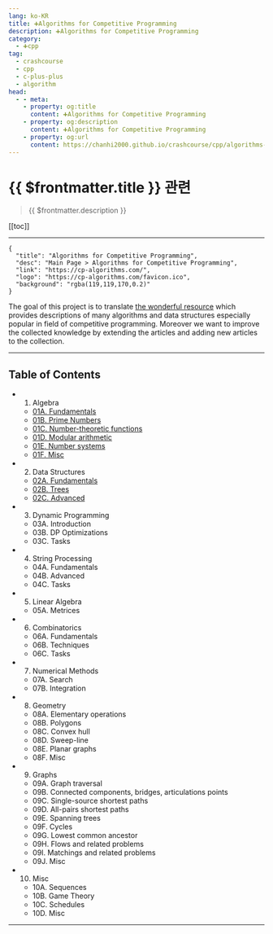 ```yaml
---
lang: ko-KR
title: ➕Algorithms for Competitive Programming
description: ➕Algorithms for Competitive Programming
category:
  - ➕cpp
tag: 
  - crashcourse
  - cpp
  - c-plus-plus
  - algorithm
head:
  - - meta:
    - property: og:title
      content: ➕Algorithms for Competitive Programming
    - property: og:description
      content: ➕Algorithms for Competitive Programming
    - property: og:url
      content: https://chanhi2000.github.io/crashcourse/cpp/algorithms-for-competitive-programming/
---
```


# {{ $frontmatter.title }} 관련

> {{ $frontmatter.description }}

[[toc]]

---

```component VPCard
{
  "title": "Algorithms for Competitive Programming",
  "desc": "Main Page > Algorithms for Competitive Programming",
  "link": "https://cp-algorithms.com/",
  "logo": "https://cp-algorithms.com/favicon.ico",
  "background": "rgba(119,119,170,0.2)"
}
```

The goal of this project is to translate [the wonderful resource](https://e-maxx.ru/algo) which provides descriptions of many algorithms and data structures especially popular in field of competitive programming. Moreover we want to improve the collected knowledge by extending the articles and adding new articles to the collection.

---

## Table of Contents

- 01. Algebra
  - [01A. Fundamentals](01-algebra/01A.md)
  - [01B. Prime Numbers](01-algebra/01B.md)
  - [01C. Number-theoretic functions](01-algebra/01C.md)
  - [01D. Modular arithmetic](01-algebra/01D.md)
  - [01E. Number systems](01-algebra/01E.md)
  - [01F. Misc](01-algebra/01F.md)
- 02. Data Structures
  - [02A. Fundamentals](02-data-structures/02A.md)
  - [02B. Trees](02-data-structures/02B.md)
  - [02C. Advanced](02-data-structures/02C.md)
- 03. Dynamic Programming
  - 03A. Introduction
  - 03B. DP Optimizations
  - 03C. Tasks
- 04. String Processing
  - 04A. Fundamentals
  - 04B. Advanced
  - 04C. Tasks
- 05. Linear Algebra
  - 05A. Metrices
- 06. Combinatorics
  - 06A. Fundamentals
  - 06B. Techniques
  - 06C. Tasks
- 07. Numerical Methods
  - 07A. Search
  - 07B. Integration
- 08. Geometry
  - 08A. Elementary operations
  - 08B. Polygons
  - 08C. Convex hull
  - 08D. Sweep-line
  - 08E. Planar graphs
  - 08F. Misc
- 09. Graphs
  - 09A. Graph traversal
  - 09B. Connected components, bridges, articulations points
  - 09C. Single-source shortest paths
  - 09D. All-pairs shortest paths
  - 09E. Spanning trees
  - 09F. Cycles
  - 09G. Lowest common ancestor
  - 09H. Flows and related problems
  - 09I. Matchings and related problems
  - 09J. Misc
- 10. Misc
  - 10A. Sequences
  - 10B. Game Theory
  - 10C. Schedules
  - 10D. Misc

---

<TagLinks />